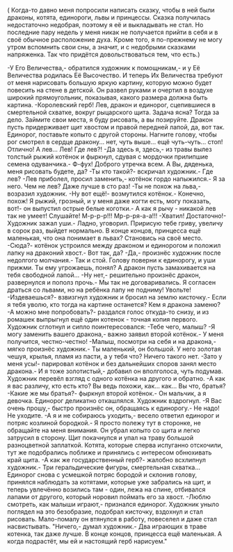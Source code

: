  ( Когда-то давно меня попросили написать сказку, чтобы в ней были драконы, котята, единороги, львы и принцессы. Сказка получилась недостаточно недобрая, поэтому я её и выкладывать не стал. Но последние пару недель у меня никак не получается прийти в себя и в своё обычное расположение духа. Кроме того, я по-прежнему не могу утром вспомнить свои сны, а значит, и с недобрыми сказками напряженка. Так что придётся довольствоваться тем, что есть.)

-У Его Величества,- обратился художник к помощникам,- и у Её Величества родилась Её Высочество. И теперь Их Величества требуют от меня нарисовать большую яркую картину, которую можно будет повесить на стене в детской.
Он развел руками и очертил в воздухе широкий прямоугольник, показывая, какого размера должна быть картина.
-Королевский герб! Лев, дракон и единорог, сцепившиеся в смертельной схватке, вокруг рыцарского щита. Задача ясна? Тогда за дело. Займите свои места, я буду рисовать, а вы позируйте. Дракон пусть придерживает щит хвостом и правой передней лапой, да, вот так. Единорог, поставьте копыто с другой стороны. Нагните голову, чтобы рог смотрел в сердце дракону... нет, чуть выше... ещё чуть-чуть... стоп! Отлично! А лев... Лев! Где лев?!
-Да здесь я, здесь,- из травы вылез толстый рыжий котёнок и фыркнул, сдувая с мордочки прилипшие семена одуванчика.- Ф-фух! Доброго утречка всем. А Вы, дяденька, меня рисовать будете, да?
-Ты кто такой?- вскричал художник.- Где лев?
-Лев приболел, просил заменить,- котёнок гордо напыжился.- Я за него. Чем не лев? Даже лучше в сто раз!
-Ты не похож на льва,- возразил художник.
-Ну вот ещё!- возмутился котёнок.- Конечно, похож! Я рыжий, грозный, и у меня даже когти есть, могу показать, вот!- он выпустил острые белые коготки.- А как я рычу - никакой лев так не умеет! Слушайте! М-р-р-р!!! Мр-р-ря-а-а!!!
-Хватил! Достаточно!- Художник зажал уши.- Ладно, уговорил. Пририсую тебе гриву, увеличу в сорок раз, выйдет нормально. В конце концов, принцесса ещё маленькая, что она понимает в львах? Становись на своё место.
-Сюда?- котёнок устроился между драконом и единорогом и положил лапку на драконий хвост.- Вот так, да?
-Да,- произнёс художник после недолгого молчания.- Так и стой. Голову поверни к единорогу, и уши прижми. Ты ему угрожаешь, понял? А дракон пусть замахивается на тебя свободной лапой...
-Ну нет,- решительно произнёс дракон, развернулся и пополз прочь.- Мы так не договаривались. Я согласен драться со львами, но на ребёнка лапу не подниму! Увольте!
-Издеваешься?- взвизгнул художник и бросил на землю кисточку.- Если я тебя уволю, кто тогда на картине останется? Кем я дракона заменю?
-А можно мне попробовать?- раздался голос откуда-то снизу, и из ромашек выпрыгнул ещё один котенок - точная копия первого.
Художник сглотнул и сипло поинтересовался:
-Тебе чего, малыш?
-Я могу заменить вашего дракона,- важно заявил второй котёнок.- У меня получится, честно-честно!
-Малыш, посмотри на себя и на дракона,- мягко произнёс художник.- Ты маленький, он большой. У него золотая чешуя, крылья, пламя из пасти, а у тебя что? Ничего такого нет.
-Зато у меня усы!- парировал котёнок и без дальнейших споров занял место дракона.- И я тоже золотистый,- добавил он вполголоса, чуть подумав.
Художник перевёл взгляд с одного котёнка на другого и обратно.
-А как я вас различу, кто есть кто? Вы ведь похожи, как... как... Вы что, братья?
-Какие же мы братья?- фыркнул второй котёнок.- Он мальчик, а я девочка.
Единорог деликатно откашлялся. Художник вздрогнул.
-Я Вас очень прошу,- быстро произнёс он, обращаясь к единорогу.- Не надо! Не уходите.
-А я и не собираюсь уходить,- весело ответил единорог и потряс козлиной бородкой.- Я просто полежу тут в сторонке, не обращайте на меня внимания.
Он убрал копыто со щита и легко затрусил в сторону. Щит покачнулся и упал на траву большой разноцветной заплаткой. Котята, которые сперва испуганно отскочили, тут же подобрались поближе и принялись с интересом обнюхивать край щита.
-А как же государственный герб?- жалобно всхлипнул художник.- Три геральдические фигуры, смертельная схватка...
Единорог снова с усмешкой потряс бородой и склонив голову, принялся наблюдать за котятами, которые уже забрались на щит, и теперь увлечённо возились там - один, лежа на спине, отбивался лапами от другого, который норовил поймать его за хвост.
-Люблю смотреть, как малыши играют,- признался единорог.
Художник уныло поглядел на это безобразие, подобрал кисточку, вздохнул и стал рисовать. Мало-помалу он втянулся в работу, повеселел и даже стал насвистывать.
"Ничего,- думал художник.- Два играющих в траве котенка, так даже лучше. В конце концов, принцесса ещё маленькая. А когда подрастёт, мы ей и настоящий герб нарисуем."    